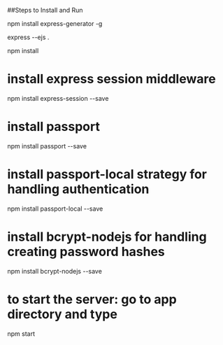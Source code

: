 ##Steps to Install and Run

npm install express-generator -g

express --ejs .

npm install

# install express session middleware
npm install express-session --save

# install passport
npm install passport --save

# install passport-local strategy for handling authentication
npm install passport-local --save

# install bcrypt-nodejs for handling creating password hashes
npm install bcrypt-nodejs --save

# to start the server: go to app directory and type
npm start
